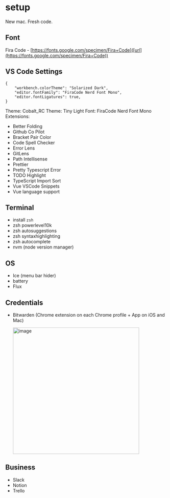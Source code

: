 # setup
New mac. Fresh code.

## Font
Fira Code - [https://fonts.google.com/specimen/Fira+Code]([url](https://fonts.google.com/specimen/Fira+Code))

## VS Code Settings
```
{
    "workbench.colorTheme": "Solarized Dark",
    "editor.fontFamily": "FiraCode Nerd Font Mono",
    "editor.fontLigatures": true,
}
```

Theme: Cobalt_RC
Theme: Tiny Light 
Font: FiraCode Nerd Font Mono
Extensions: 
- Better Folding
- Github Co Pilot
- Bracket Pair Color
- Code Spell Checker
- Error Lens
- GitLens
- Path Intellisense
- Prettier
- Pretty Typescript Error
- TODO Highlight
- TypeScript Import Sort
- Vue VSCode Snippets
- Vue language support
  
## Terminal
- install `zsh`
- zsh powerlevel10k
- zsh autosuggestions
- zsh syntaxhighlighting
- zsh autocomplete
- nvm (node version manager)
## OS
- Ice (menu bar hider)
- battery
- Flux

## Credentials
- Bitwarden (Chrome extension on each Chrome profile + App on iOS and Mac)


  <img width="395" alt="image" src="https://github.com/user-attachments/assets/22bd3797-ab87-45a2-bf24-9142a4734756">

## Business
- Slack
- Notion
- Trello
